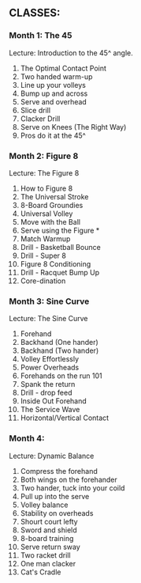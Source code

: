 ## CLASSES:

### Month 1: The 45

Lecture:  Introduction to the 45^ angle.
1. The Optimal Contact Point
2. Two handed warm-up
3. Line up your volleys
4. Bump up and across
5. Serve and overhead
6. Slice drill
7. Clacker Drill 
8. Serve on Knees (The Right Way)
9. Pros do it at the 45^

### Month 2: Figure 8

Lecture: The Figure 8
1.  How to Figure 8
2. The Universal Stroke
3. 8-Board Groundies
4. Universal Volley
5. Move with the Ball
6. Serve using the Figure *
7.	Match Warmup
8.	Drill - Basketball Bounce
9.	Drill - Super 8
10.  Figure 8 Conditioning
11.	Drill - Racquet Bump Up
12.	Core-dination
 
### Month 3: Sine Curve

Lecture: The Sine Curve
1.	Forehand
2.	Backhand (One hander)
3.	Backhand (Two hander)
4.	Volley Effortlessly
5.	Power Overheads
6.	Forehands on the run 101
7.	Spank the return
8.	Drill - drop feed
9.	Inside Out Forehand
10.	The Service Wave
11.	Horizontal/Vertical Contact

### Month 4: 
Lecture: Dynamic Balance
1.  Compress the forehand
2. Both wings on the forehander
3. Two hander, tuck into your coild
4. Pull up into the serve
5. Volley balance
6. Stability on overheads
7. Shourt court lefty
8. Sword and shield
9. 8-board training
10. Serve return sway
11. Two racket  drill
12. One man clacker
13. Cat's Cradle



